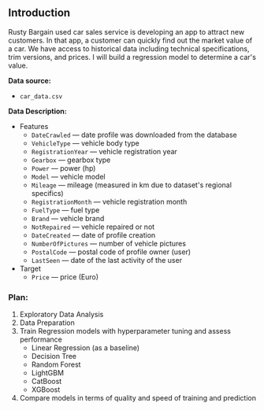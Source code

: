 ## Introduction

Rusty Bargain used car sales service is developing an app to attract new customers. In that app, a customer can quickly find out the market value of a car. We have access to historical data including technical specifications, trim versions, and prices. I will build a regression model to determine a car's value.

**Data source:**
- `car_data.csv`

**Data Description:**
- Features
    - `DateCrawled` — date profile was downloaded from the database
    - `VehicleType` — vehicle body type
    - `RegistrationYear` — vehicle registration year
    - `Gearbox` — gearbox type
    - `Power` — power (hp)
    - `Model` — vehicle model
    - `Mileage` — mileage (measured in km due to dataset's regional specifics)
    - `RegistrationMonth` — vehicle registration month
    - `FuelType` — fuel type
    - `Brand` — vehicle brand
    - `NotRepaired` — vehicle repaired or not
    - `DateCreated` — date of profile creation
    - `NumberOfPictures` — number of vehicle pictures
    - `PostalCode` — postal code of profile owner (user)
    - `LastSeen` — date of the last activity of the user
- Target
    - `Price` — price (Euro)

### Plan:
1. Exploratory Data Analysis
2. Data Preparation
3. Train Regression models with hyperparameter tuning and assess performance
    - Linear Regression (as a baseline)
    - Decision Tree
    - Random Forest
    - LightGBM
    - CatBoost
    - XGBoost
4. Compare models in terms of quality and speed of training and prediction